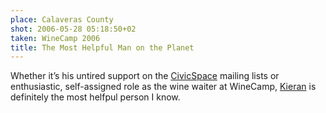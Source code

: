 ```yaml
---
place: Calaveras County
shot: 2006-05-28 05:18:50+02
taken: WineCamp 2006
title: The Most Helpful Man on the Planet
---
```


Whether it’s his untired support on the [CivicSpace](http://en.wikipedia.org/wiki/CivicSpace) mailing lists or enthusiastic, self-assigned role as the wine waiter at WineCamp, [Kieran](http://association.drupal.org/blog/67) is definitely the most helfpul person I know.
